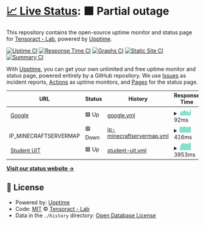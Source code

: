 # [📈 Live Status](https://tensoract.github.io/status): <!--live status--> **🟧 Partial outage**

This repository contains the open-source uptime monitor and status page for [Tensoract - Lab](https://tensoract.github.io/status), powered by [Upptime](https://github.com/upptime/upptime).

[![Uptime CI](https://github.com/tensoract/status/workflows/Uptime%20CI/badge.svg)](https://github.com/tensoract/status/actions?query=workflow%3A%22Uptime+CI%22)
[![Response Time CI](https://github.com/tensoract/status/workflows/Response%20Time%20CI/badge.svg)](https://github.com/tensoract/status/actions?query=workflow%3A%22Response+Time+CI%22)
[![Graphs CI](https://github.com/tensoract/status/workflows/Graphs%20CI/badge.svg)](https://github.com/tensoract/status/actions?query=workflow%3A%22Graphs+CI%22)
[![Static Site CI](https://github.com/tensoract/status/workflows/Static%20Site%20CI/badge.svg)](https://github.com/tensoract/status/actions?query=workflow%3A%22Static+Site+CI%22)
[![Summary CI](https://github.com/tensoract/status/workflows/Summary%20CI/badge.svg)](https://github.com/tensoract/status/actions?query=workflow%3A%22Summary+CI%22)

With [Upptime](https://upptime.js.org), you can get your own unlimited and free uptime monitor and status page, powered entirely by a GitHub repository. We use [Issues](https://github.com/tensoract/status/issues) as incident reports, [Actions](https://github.com/tensoract/status/actions) as uptime monitors, and [Pages](https://tensoract.github.io/status) for the status page.

<!--start: status pages-->
<!-- This summary is generated by Upptime (https://github.com/upptime/upptime) -->
<!-- Do not edit this manually, your changes will be overwritten -->
<!-- prettier-ignore -->
| URL | Status | History | Response Time | Uptime |
| --- | ------ | ------- | ------------- | ------ |
| <img alt="" src="https://icons.duckduckgo.com/ip3/www.google.com.ico" height="13"> [Google](https://www.google.com) | 🟩 Up | [google.yml](https://github.com/tensoract/status/commits/HEAD/history/google.yml) | <details><summary><img alt="Response time graph" src="./graphs/google/response-time-week.png" height="20"> 92ms</summary><br><a href="https://tensoract.github.io/status/history/google"><img alt="Response time 92" src="https://img.shields.io/endpoint?url=https%3A%2F%2Fraw.githubusercontent.com%2Ftensoract%2Fstatus%2FHEAD%2Fapi%2Fgoogle%2Fresponse-time.json"></a><br><a href="https://tensoract.github.io/status/history/google"><img alt="24-hour response time 149" src="https://img.shields.io/endpoint?url=https%3A%2F%2Fraw.githubusercontent.com%2Ftensoract%2Fstatus%2FHEAD%2Fapi%2Fgoogle%2Fresponse-time-day.json"></a><br><a href="https://tensoract.github.io/status/history/google"><img alt="7-day response time 92" src="https://img.shields.io/endpoint?url=https%3A%2F%2Fraw.githubusercontent.com%2Ftensoract%2Fstatus%2FHEAD%2Fapi%2Fgoogle%2Fresponse-time-week.json"></a><br><a href="https://tensoract.github.io/status/history/google"><img alt="30-day response time 92" src="https://img.shields.io/endpoint?url=https%3A%2F%2Fraw.githubusercontent.com%2Ftensoract%2Fstatus%2FHEAD%2Fapi%2Fgoogle%2Fresponse-time-month.json"></a><br><a href="https://tensoract.github.io/status/history/google"><img alt="1-year response time 92" src="https://img.shields.io/endpoint?url=https%3A%2F%2Fraw.githubusercontent.com%2Ftensoract%2Fstatus%2FHEAD%2Fapi%2Fgoogle%2Fresponse-time-year.json"></a></details> | <details><summary><a href="https://tensoract.github.io/status/history/google">100.00%</a></summary><a href="https://tensoract.github.io/status/history/google"><img alt="All-time uptime 100.00%" src="https://img.shields.io/endpoint?url=https%3A%2F%2Fraw.githubusercontent.com%2Ftensoract%2Fstatus%2FHEAD%2Fapi%2Fgoogle%2Fuptime.json"></a><br><a href="https://tensoract.github.io/status/history/google"><img alt="24-hour uptime 100.00%" src="https://img.shields.io/endpoint?url=https%3A%2F%2Fraw.githubusercontent.com%2Ftensoract%2Fstatus%2FHEAD%2Fapi%2Fgoogle%2Fuptime-day.json"></a><br><a href="https://tensoract.github.io/status/history/google"><img alt="7-day uptime 100.00%" src="https://img.shields.io/endpoint?url=https%3A%2F%2Fraw.githubusercontent.com%2Ftensoract%2Fstatus%2FHEAD%2Fapi%2Fgoogle%2Fuptime-week.json"></a><br><a href="https://tensoract.github.io/status/history/google"><img alt="30-day uptime 100.00%" src="https://img.shields.io/endpoint?url=https%3A%2F%2Fraw.githubusercontent.com%2Ftensoract%2Fstatus%2FHEAD%2Fapi%2Fgoogle%2Fuptime-month.json"></a><br><a href="https://tensoract.github.io/status/history/google"><img alt="1-year uptime 100.00%" src="https://img.shields.io/endpoint?url=https%3A%2F%2Fraw.githubusercontent.com%2Ftensoract%2Fstatus%2FHEAD%2Fapi%2Fgoogle%2Fuptime-year.json"></a></details>
| <img alt="" src="https://icons.duckduckgo.com/ip3/null.ico" height="13"> IP_MINECRAFTSERVERMAP | 🟥 Down | [ip-minecraftservermap.yml](https://github.com/tensoract/status/commits/HEAD/history/ip-minecraftservermap.yml) | <details><summary><img alt="Response time graph" src="./graphs/ip-minecraftservermap/response-time-week.png" height="20"> 416ms</summary><br><a href="https://tensoract.github.io/status/history/ip-minecraftservermap"><img alt="Response time 416" src="https://img.shields.io/endpoint?url=https%3A%2F%2Fraw.githubusercontent.com%2Ftensoract%2Fstatus%2FHEAD%2Fapi%2Fip-minecraftservermap%2Fresponse-time.json"></a><br><a href="https://tensoract.github.io/status/history/ip-minecraftservermap"><img alt="24-hour response time 418" src="https://img.shields.io/endpoint?url=https%3A%2F%2Fraw.githubusercontent.com%2Ftensoract%2Fstatus%2FHEAD%2Fapi%2Fip-minecraftservermap%2Fresponse-time-day.json"></a><br><a href="https://tensoract.github.io/status/history/ip-minecraftservermap"><img alt="7-day response time 416" src="https://img.shields.io/endpoint?url=https%3A%2F%2Fraw.githubusercontent.com%2Ftensoract%2Fstatus%2FHEAD%2Fapi%2Fip-minecraftservermap%2Fresponse-time-week.json"></a><br><a href="https://tensoract.github.io/status/history/ip-minecraftservermap"><img alt="30-day response time 416" src="https://img.shields.io/endpoint?url=https%3A%2F%2Fraw.githubusercontent.com%2Ftensoract%2Fstatus%2FHEAD%2Fapi%2Fip-minecraftservermap%2Fresponse-time-month.json"></a><br><a href="https://tensoract.github.io/status/history/ip-minecraftservermap"><img alt="1-year response time 416" src="https://img.shields.io/endpoint?url=https%3A%2F%2Fraw.githubusercontent.com%2Ftensoract%2Fstatus%2FHEAD%2Fapi%2Fip-minecraftservermap%2Fresponse-time-year.json"></a></details> | <details><summary><a href="https://tensoract.github.io/status/history/ip-minecraftservermap">60.15%</a></summary><a href="https://tensoract.github.io/status/history/ip-minecraftservermap"><img alt="All-time uptime 60.15%" src="https://img.shields.io/endpoint?url=https%3A%2F%2Fraw.githubusercontent.com%2Ftensoract%2Fstatus%2FHEAD%2Fapi%2Fip-minecraftservermap%2Fuptime.json"></a><br><a href="https://tensoract.github.io/status/history/ip-minecraftservermap"><img alt="24-hour uptime 52.39%" src="https://img.shields.io/endpoint?url=https%3A%2F%2Fraw.githubusercontent.com%2Ftensoract%2Fstatus%2FHEAD%2Fapi%2Fip-minecraftservermap%2Fuptime-day.json"></a><br><a href="https://tensoract.github.io/status/history/ip-minecraftservermap"><img alt="7-day uptime 60.15%" src="https://img.shields.io/endpoint?url=https%3A%2F%2Fraw.githubusercontent.com%2Ftensoract%2Fstatus%2FHEAD%2Fapi%2Fip-minecraftservermap%2Fuptime-week.json"></a><br><a href="https://tensoract.github.io/status/history/ip-minecraftservermap"><img alt="30-day uptime 60.15%" src="https://img.shields.io/endpoint?url=https%3A%2F%2Fraw.githubusercontent.com%2Ftensoract%2Fstatus%2FHEAD%2Fapi%2Fip-minecraftservermap%2Fuptime-month.json"></a><br><a href="https://tensoract.github.io/status/history/ip-minecraftservermap"><img alt="1-year uptime 60.15%" src="https://img.shields.io/endpoint?url=https%3A%2F%2Fraw.githubusercontent.com%2Ftensoract%2Fstatus%2FHEAD%2Fapi%2Fip-minecraftservermap%2Fuptime-year.json"></a></details>
| <img alt="" src="https://icons.duckduckgo.com/ip3/student.uit.edu.vn.ico" height="13"> [Student UIT](https://student.uit.edu.vn/) | 🟩 Up | [student-uit.yml](https://github.com/tensoract/status/commits/HEAD/history/student-uit.yml) | <details><summary><img alt="Response time graph" src="./graphs/student-uit/response-time-week.png" height="20"> 3953ms</summary><br><a href="https://tensoract.github.io/status/history/student-uit"><img alt="Response time 3953" src="https://img.shields.io/endpoint?url=https%3A%2F%2Fraw.githubusercontent.com%2Ftensoract%2Fstatus%2FHEAD%2Fapi%2Fstudent-uit%2Fresponse-time.json"></a><br><a href="https://tensoract.github.io/status/history/student-uit"><img alt="24-hour response time 4123" src="https://img.shields.io/endpoint?url=https%3A%2F%2Fraw.githubusercontent.com%2Ftensoract%2Fstatus%2FHEAD%2Fapi%2Fstudent-uit%2Fresponse-time-day.json"></a><br><a href="https://tensoract.github.io/status/history/student-uit"><img alt="7-day response time 3953" src="https://img.shields.io/endpoint?url=https%3A%2F%2Fraw.githubusercontent.com%2Ftensoract%2Fstatus%2FHEAD%2Fapi%2Fstudent-uit%2Fresponse-time-week.json"></a><br><a href="https://tensoract.github.io/status/history/student-uit"><img alt="30-day response time 3953" src="https://img.shields.io/endpoint?url=https%3A%2F%2Fraw.githubusercontent.com%2Ftensoract%2Fstatus%2FHEAD%2Fapi%2Fstudent-uit%2Fresponse-time-month.json"></a><br><a href="https://tensoract.github.io/status/history/student-uit"><img alt="1-year response time 3953" src="https://img.shields.io/endpoint?url=https%3A%2F%2Fraw.githubusercontent.com%2Ftensoract%2Fstatus%2FHEAD%2Fapi%2Fstudent-uit%2Fresponse-time-year.json"></a></details> | <details><summary><a href="https://tensoract.github.io/status/history/student-uit">100.00%</a></summary><a href="https://tensoract.github.io/status/history/student-uit"><img alt="All-time uptime 100.00%" src="https://img.shields.io/endpoint?url=https%3A%2F%2Fraw.githubusercontent.com%2Ftensoract%2Fstatus%2FHEAD%2Fapi%2Fstudent-uit%2Fuptime.json"></a><br><a href="https://tensoract.github.io/status/history/student-uit"><img alt="24-hour uptime 100.00%" src="https://img.shields.io/endpoint?url=https%3A%2F%2Fraw.githubusercontent.com%2Ftensoract%2Fstatus%2FHEAD%2Fapi%2Fstudent-uit%2Fuptime-day.json"></a><br><a href="https://tensoract.github.io/status/history/student-uit"><img alt="7-day uptime 100.00%" src="https://img.shields.io/endpoint?url=https%3A%2F%2Fraw.githubusercontent.com%2Ftensoract%2Fstatus%2FHEAD%2Fapi%2Fstudent-uit%2Fuptime-week.json"></a><br><a href="https://tensoract.github.io/status/history/student-uit"><img alt="30-day uptime 100.00%" src="https://img.shields.io/endpoint?url=https%3A%2F%2Fraw.githubusercontent.com%2Ftensoract%2Fstatus%2FHEAD%2Fapi%2Fstudent-uit%2Fuptime-month.json"></a><br><a href="https://tensoract.github.io/status/history/student-uit"><img alt="1-year uptime 100.00%" src="https://img.shields.io/endpoint?url=https%3A%2F%2Fraw.githubusercontent.com%2Ftensoract%2Fstatus%2FHEAD%2Fapi%2Fstudent-uit%2Fuptime-year.json"></a></details>

<!--end: status pages-->

[**Visit our status website →**](https://tensoract.github.io/status)

## 📄 License

- Powered by: [Upptime](https://github.com/upptime/upptime)
- Code: [MIT](./LICENSE) © [Tensoract - Lab](https://tensoract.github.io/status)
- Data in the `./history` directory: [Open Database License](https://opendatacommons.org/licenses/odbl/1-0/)
